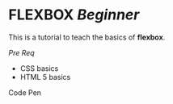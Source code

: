 # FLEXBOX _Beginner_

This is a tutorial to teach the basics of **flexbox**.
<br/>

_Pre Req_
- CSS basics
- HTML 5 basics

Code Pen